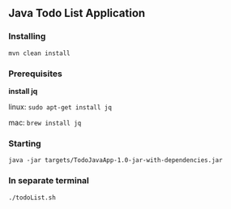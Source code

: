## Java Todo List Application

### Installing
`mvn clean install`

### Prerequisites
<b>install jq</b>

linux: `sudo apt-get install jq`

mac: `brew install jq`


### Starting
`java -jar targets/TodoJavaApp-1.0-jar-with-dependencies.jar`

### In separate terminal
`./todoList.sh`
